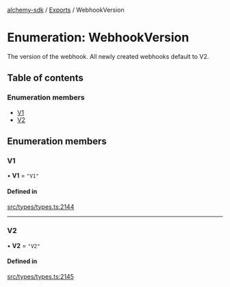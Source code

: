[alchemy-sdk](../README.md) / [Exports](../modules.md) / WebhookVersion

# Enumeration: WebhookVersion

The version of the webhook. All newly created webhooks default to V2.

## Table of contents

### Enumeration members

- [V1](WebhookVersion.md#v1)
- [V2](WebhookVersion.md#v2)

## Enumeration members

### V1

• **V1** = `"V1"`

#### Defined in

[src/types/types.ts:2144](https://github.com/alchemyplatform/alchemy-sdk-js/blob/e62e5c7/src/types/types.ts#L2144)

___

### V2

• **V2** = `"V2"`

#### Defined in

[src/types/types.ts:2145](https://github.com/alchemyplatform/alchemy-sdk-js/blob/e62e5c7/src/types/types.ts#L2145)
